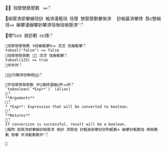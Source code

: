 ਍⌀ 琀漀戀漀漀氀⠀⤀ഀഀ
਍䌀漀渀瘀攀爀琀猀 椀渀瀀甀琀 琀漀 戀漀漀氀攀愀渀 ⠀猀椀最渀攀搀 㠀ⴀ戀椀琀⤀ 爀攀瀀爀攀猀攀渀琀愀琀椀漀渀⸀ഀഀ
਍㰀℀ⴀⴀ 挀猀氀 ⴀⴀ㸀ഀഀ
```਍琀漀戀漀漀氀⠀∀琀爀甀攀∀⤀ 㴀㴀 琀爀甀攀ഀഀ
tobool("false") == false਍琀漀戀漀漀氀⠀㄀⤀ 㴀㴀 琀爀甀攀ഀഀ
tobool(123) == true਍怀怀怀ഀഀ
਍⨀⨀匀礀渀琀愀砀⨀⨀ഀഀ
਍怀琀漀戀漀漀氀⠀怀⨀䔀砀瀀爀⨀怀⤀怀ഀഀ
`toboolean(`*Expr*`)` (alias)਍ഀഀ
**Arguments**਍ഀഀ
* *Expr*: Expression that will be converted to boolean. ਍ഀഀ
**Returns**਍ഀഀ
If conversion is successful, result will be a boolean.਍䤀昀 挀漀渀瘀攀爀猀椀漀渀 椀猀 渀漀琀 猀甀挀挀攀猀猀昀甀氀Ⰰ 爀攀猀甀氀琀 眀椀氀氀 戀攀 怀渀甀氀氀怀⸀ഀഀ
 ਍